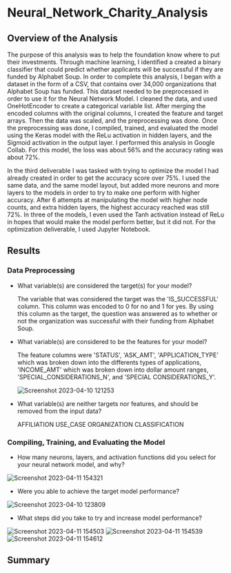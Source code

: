 # Neural_Network_Charity_Analysis
## Overview of the Analysis
The purpose of this analysis was to help the foundation know where to put their investments.  Through machine learning, I identified a created a binary classifier that could predict whether applicants will be successful if they are funded by Alphabet Soup.  In order to complete this analysis, I began with a dataset in the form of a CSV, that contains over 34,000 organizations that Alphabet Soup has funded.  This dataset needed to be preprocessed in order to use it for the Neural Network Model. I cleaned the data, and used OneHotEncoder to create a categorical variable list.  After merging the encoded columns with the original columns, I created the feature and target arrays.  Then the data was scaled, and the preprocessing was done.  Once the preprocessing was done, I compiled, trained, and evaluated the model using the Keras model with the ReLu activation in hidden layers, and the Sigmoid activation in the output layer.  I performed this analysis in Google Collab.  For this model, the loss was about 56% and the accuracy rating was about 72%.  


In the third deliverable I was tasked with trying to optimize the model I had already created in order to get the accuracy score over 75%.  I used the same data, and the same model layout, but added more neurons and more layers to the models in order to try to make one perform with higher accuracy.  After 6 attempts at manipulating the model with higher node counts, and extra hidden layers, the highest accuracy reached was still 72%.  In three of the models, I even used the Tanh activation instead of ReLu in hopes that would make the model perform better, but it did not. For the optimization deliverable, I used Jupyter Notebook.


## Results
### Data Preprocessing
* What variable(s) are considered the target(s) for your model?


  The variable that was considered the target was the 'IS_SUCCESSFUL' column.  This column was encoded to 0 for no and 1 for yes.  By using this column as the target, the question was answered as to whether or not the organization was successful with their funding from Alphabet Soup.


* What variable(s) are considered to be the features for your model?


  The feature columns were 'STATUS', 'ASK_AMT', 'APPLICATION_TYPE' which was broken down into the differents types of applications, 'INCOME_AMT' which was broken down into dollar amount ranges, 'SPECIAL_CONSIDERATIONS_N', and 'SPECIAL CONSIDERATIONS_Y'.
  
  ![Screenshot 2023-04-10 121253](https://user-images.githubusercontent.com/45715246/230943547-4882445a-d6ab-41fc-9b66-0f293cde7493.png)
  

* What variable(s) are neither targets nor features, and should be removed from the input data? 

  AFFILIATION USE_CASE   ORGANIZATION CLASSIFICATION
  
  
### Compiling, Training, and Evaluating the Model


* How many neurons, layers, and activation functions did you select for your neural network model, and why?

![Screenshot 2023-04-11 154321](https://user-images.githubusercontent.com/45715246/231271765-f2b1fc26-2615-4a96-abb6-62fc14d977d6.png)


* Were you able to achieve the target model performance?



![Screenshot 2023-04-10 123809](https://user-images.githubusercontent.com/45715246/230947913-b0b82161-120d-4e7f-8aaa-6441e78f0761.png)

* What steps did you take to try and increase model performance?

![Screenshot 2023-04-11 154503](https://user-images.githubusercontent.com/45715246/231272118-d52e768f-c813-4a5d-a204-0f6d095d6ac5.png)
![Screenshot 2023-04-11 154539](https://user-images.githubusercontent.com/45715246/231272239-41e29a22-3344-4424-854c-56f459ee20f2.png)
![Screenshot 2023-04-11 154612](https://user-images.githubusercontent.com/45715246/231272369-3f08f17b-521d-4a29-ae69-78d94d2f0b86.png)



## Summary





